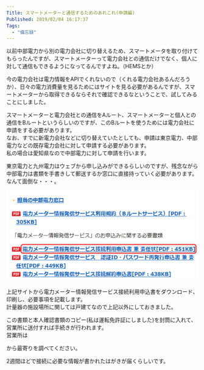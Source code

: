 ```yaml
---
Title: スマートメーターと通信するためのあれこれ(申請編)
Published: 2019/02/04 16:17:37
Tags:
  - "備忘録"
---
```

<?# OEmbed "https://blog.hitsujin.jp/entry/2018/07/09/235514" /?>

以前中部電力から別の電力会社に切り替えるため、スマートメータを取り付けてもらったんですが、スマートメーターって電力会社との通信だけでなく、個人に対して通信もできるようになってるんですよね。（HEMSとか）  

今の電力会社は電力情報をAPIでくれないので（くれる電力会社あるんだろうか）、日々の電力消費量を見るためにはサイトを見る必要があるんですが、スマートメーターから取得できるならそれで確認できるなということで、試してみることにしました。  





<?# OEmbed "http://route-b.iij.ad.jp/archives/157" /?>



スマートメーターと電力会社との通信をAルート、スマートメーターと個人との通信をBルートというらしいのですが、このBルートを使うためには電力会社に申請をする必要があります。  
なお、すでに新電力会社などに切り替えていたとしても、申請は東京電力、中部電力などの既存電力会社に対して申請する必要があります。  
私の場合は愛知県なので中部電力に対して申請を行います。  

東京電力と九州電力はウェブから申し込みができるらしいのですが、残念ながら中部電力は書類を手書きして郵送するか窓口に直接持っていく必要があります。なんて面倒な・・・。  

<?# OEmbed "https://www.chuden.co.jp/home/smartmeter/intro/use/index.html" /?>

![](20190203140720.png) 

上記サイトから電力メーター情報発信サービス接続利用申込書をダウンロード、印刷し、必要事項を記載します。  
計量器の施設場所に関しては戸建てなので上記以外にしておきました。  

この書類と本人確認書類のコピー(私は運転免許証にしました)を封筒に入れて、営業所に送付すれば手続きが行われます。  
営業所は

<?# OEmbed "https://www.chuden.co.jp/corporate/company/officelist/eigyosho/index.html" /?>

から最寄りを調べてください。  

2週間ほどで接続に必要な情報が書かれたはがきが届くらしいです。  
